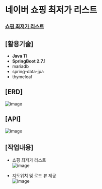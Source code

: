 # 네이버 쇼핑 최저가 리스트
### [쇼핑 최저가 리스트](http://infolim.site:8082)
## [활용기술] <br>
* **Java 11** <br>
* **SpringBoot 2.7.1**<br>
* mariadb<br>
* spring-data-jpa<br>
* thymeleaf<br> 

## [ERD]<br>
![image](https://github.com/MyoungSoo7/shopping_lowprice/assets/13523622/d1b090d8-1975-4c29-a46c-e424e8817f5a)<br>

## [API]<br>
![image](https://github.com/MyoungSoo7/pharmacyrecommend/assets/13523622/047a1398-a01a-451a-a90d-bf14907e3ab4)<br>

## [작업내용]<br>
* 쇼핑 최저가 리스트<br>
![image](https://github.com/MyoungSoo7/shopping_lowprice/assets/13523622/406bcbaf-fde4-48c9-9fbc-2d7ac6436e0a)

* 지도위치 및 로드 뷰 제공<br>
![image](https://github.com/MyoungSoo7/pharmacyrecommend/assets/13523622/40c9457d-e84f-48ac-a82e-3078760584c0)
